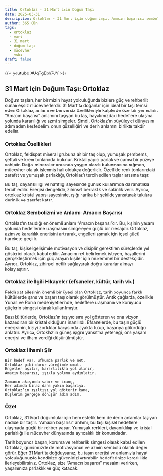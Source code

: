 ```yaml
---
title: Ortoklaz - 31 Mart için Doğum Taşı
date: 2025-03-31
description: Ortoklaz - 31 Mart için doğum taşı, Amacın başarısı sembolü. Bu özel taşın derin anlamını öğrenin.
author: 365 Gün
tags:
  - ortoklaz
  - mart
  - 31 mart
  - doğum taşı
  - mücevher
  - takı
draft: false
---
```


{{< youtube XUqTgEbh7JY >}}

## 31 Mart için Doğum Taşı: Ortoklaz

Doğum taşları, her birimizin hayat yolculuğunda bizlere güç ve rehberlik sunan eşsiz mücevherlerdir. 31 Mart’ta doğanlar için ideal bir taşı temsil eden Ortoklaz, anlamı ve benzersiz özellikleriyle kalplerde özel bir yer edinir. “Amacın başarısı” anlamını taşıyan bu taş, hayatımızdaki hedeflere ulaşma yolunda kararlılığı ve azmi simgeler. Şimdi, Ortoklaz’ın büyüleyici dünyasını adım adım keşfedelim, onun güzelliğini ve derin anlamını birlikte takdir edelim.

### Ortoklaz Özellikleri

Ortoklaz, feldispat mineral grubuna ait bir taş olup, yumuşak pembemsi, şeftali ve krem tonlarında bulunur. Kristal yapısı parlak ve camsı bir yüzeye sahiptir. Doğal mineraller arasında yaygın olarak bulunmasına rağmen, mücevher olarak işlenmiş hali oldukça değerlidir. Özellikle renk tonlarındaki zarafet ve yumuşak parlaklığı, Ortoklaz’ı tercih edilen taşlar arasına taşır.

Bu taş, dayanıklılığı ve hafifliği sayesinde günlük kullanımda da rahatlıkla tercih edilir. Enerjisi dengelidir, zihinsel berraklık ve sakinlik verir. Ayrıca, ortoklaz kristal yapısı sayesinde, ışığı harika bir şekilde yansıtarak takılara derinlik ve zarafet katar.

### Ortoklaz Sembolizmi ve Anlamı: Amacın Başarısı

Ortoklaz’ın taşıdığı en önemli anlam “Amacın başarısı”dır. Bu, kişinin yaşam yolunda hedeflerine ulaşmasını simgeleyen güçlü bir mesajdır. Ortoklaz, azim ve kararlılık enerjisini artırarak, engelleri aşmak için içsel gücü harekete geçirir.

Bu taş, kişisel gelişimde motivasyon ve disiplin gerektiren süreçlerde yol gösterici olarak kabul edilir. Amacını net belirlemek isteyen, hayallerini gerçekleştirmek için güç arayan kişiler için mükemmel bir destekçidir. Ayrıca, Ortoklaz, zihinsel netlik sağlayarak doğru kararlar almayı kolaylaştırır.

### Ortoklaz ile İlgili Hikayeler (efsaneler, kültür, tarih vb.)

Feldispat ailesinin önemli bir üyesi olan Ortoklaz, tarih boyunca farklı kültürlerde şans ve başarı taşı olarak görülmüştür. Antik çağlarda, özellikle Yunan ve Roma medeniyetlerinde, hedeflere ulaşmanın ve koruyucu güçlerin simgesi olarak kullanılmıştır.

Bazı kültürlerde, Ortoklaz’ın taşıyıcısına yol gösteren ve ona vizyon kazandıran bir kristal olduğuna inanılırdı. Efsanelerde, bu taşın güçlü enerjisinin, kişiyi zorluklar karşısında ayakta tutup, başarıya götürdüğü anlatılır. Ayrıca, Ortoklaz’ın güneş ışığını yansıtma yeteneği, ona yaşam enerjisi ve ilham verdiği düşünülmüştür.

### Ortoklaz İlhamlı Şiir

```
Bir hedef var, ufkumda parlak ve net,
Ortoklaz gibi durur yüreğimde umut.
Engeller aşılır, kararlılıkla yol alınır,
Amacın başarısı, ışıkla yolumu aydınlatır.

Zamanın akışında sabır ve inanç,
Her adımda biraz daha yakın başarıya.
Ortoklaz’ın ışıltısı yol gösterir bana,
Düşlerim gerçeğe dönüşür adım adım.
```

### Özet

Ortoklaz, 31 Mart doğumlular için hem estetik hem de derin anlamlar taşıyan nadide bir taştır. “Amacın başarısı” anlamı, bu taşı kişisel hedeflere ulaşmada güçlü bir rehber yapar. Yumuşak renkleri, dayanıklılığı ve kristal parlaklığı ile mücevher dünyasında ayrıcalıklı bir konumdadır.

Tarih boyunca başarı, koruma ve rehberlik simgesi olarak kabul edilen Ortoklaz, günümüzde de motivasyonun ve azmin sembolü olarak değer görür. Eğer 31 Mart’ta doğduysanız, bu taşın enerjisi ve anlamıyla hayat yolculuğunuzda kendinize güveninizi artırabilir, hedeflerinize kararlılıkla ilerleyebilirsiniz. Ortoklaz, size “Amacın başarısı” mesajını verirken, yaşamınıza parlaklık ve güç katacak.